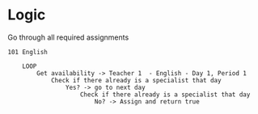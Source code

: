 # Logic

Go through all required assignments

    101 English

        LOOP
            Get availability -> Teacher 1  - English - Day 1, Period 1
                Check if there already is a specialist that day
                    Yes? -> go to next day
                        Check if there already is a specialist that day
                            No? -> Assign and return true
